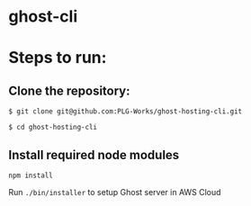 # ghost-cli

# Steps to run:

## Clone the repository:
```
$ git clone git@github.com:PLG-Works/ghost-hosting-cli.git

$ cd ghost-hosting-cli
```

## Install required node modules
```
npm install
```

Run `./bin/installer` to setup Ghost server in AWS Cloud
